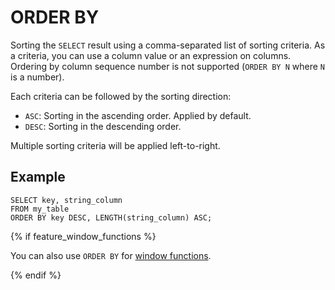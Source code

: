 # ORDER BY

Sorting the `SELECT` result using a comma-separated list of sorting criteria. As a criteria, you can use a column value or an expression on columns. Ordering by column sequence number is not supported (`ORDER BY N` where `N` is a number).

Each criteria can be followed by the sorting direction:

- `ASC`: Sorting in the ascending order. Applied by default.
- `DESC`: Sorting in the descending order.

Multiple sorting criteria will be applied left-to-right.

## Example

```yql
SELECT key, string_column
FROM my_table
ORDER BY key DESC, LENGTH(string_column) ASC;
```

{% if feature_window_functions %}

You can also use `ORDER BY` for [window functions](window.md).

{% endif %}
